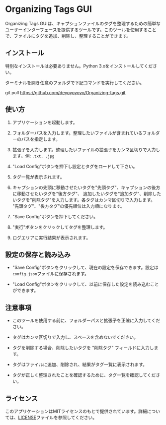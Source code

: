 # Organizing Tags GUI

Organizing Tags GUIは、キャプションファイルのタグを整理するための簡単なユーザーインターフェースを提供するツールです。このツールを使用することで、ファイルにタグを追加、削除し、整理することができます。

## インストール

特別なインストールは必要ありません。Python 3.xをインストールしてください。

ターミナルを開き任意のフォルダで下記コマンドを実行してください。

git pull https://github.com/deyoyoyoyo/Organizing-tags.git

## 使い方

1. アプリケーションを起動します。

2. フォルダーパスを入力します。整理したいファイルが含まれているフォルダーのパスを指定します。

3. 拡張子を入力します。整理したいファイルの拡張子をカンマ区切りで入力します。例: `.txt, .jpg`

4. "Load Config"ボタンを押下し設定とタグをロードして下さい。

5. タグ一覧が表示されます。
   
6. キャプションの先頭に移動させたいタグを"先頭タグ"、キャプションの後方に移動させたいタグを"後方タグ"、
   追加したいタグを"追加タグ"、削除したいタグを"削除タグ"を入力します。各タグはカンマ区切りで入力します。
   "先頭タグ"、"後方タグ"の優先順位は入力順になります。

8. "Save Config"ボタンを押下してください。

9. "実行"ボタンをクリックしてタグを整理します。

10. ログエリアに実行結果が表示されます。

## 設定の保存と読み込み

- "Save Config"ボタンをクリックして、現在の設定を保存できます。設定は`config.json`ファイルに保存されます。

- "Load Config"ボタンをクリックして、以前に保存した設定を読み込むことができます。

## 注意事項

- このツールを使用する前に、フォルダーパスと拡張子を正確に入力してください。

- タグはカンマ区切りで入力し、スペースを含めないでください。

- タグを削除する場合、削除したいタグを "削除タグ" フィールドに入力します。

- タグはファイルに追加、削除され、結果がタグ一覧に表示されます。

- タグが正しく整理されたことを確認するために、タグ一覧を確認してください。

## ライセンス

このアプリケーションはMITライセンスのもとで提供されています。詳細については、[LICENSE](LICENSE)ファイルを参照してください。
